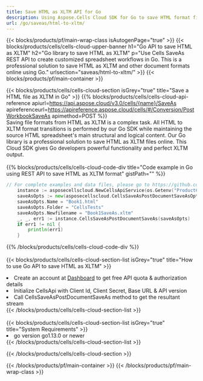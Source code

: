 ```yaml
---
title: Save HTML as XLTM API for Go 
description: Using Aspose.Cells Cloud SDK for Go to save HTML format file as XLTM format file. 
url: /go/saveas/html-to-xltm/
---
```



{{< blocks/products/pf/main-wrap-class isAutogenPage="true" >}}
{{< blocks/products/cells/cells-cloud-upper-banner h1="Go API to save HTML as XLTM" h2="Go library to save HTML as XLTM" p="Use Cells SaveAs REST API to create customized spreadsheet workflows in Go. This is a professional solution to save HTML as XLTM and other document formats online using Go." urlsection="saveas/html-to-xltm/" >}}
{{< blocks/products/pf/main-container >}}

{{< blocks/products/cells/cells-cloud-section isGrey="true"  title="Save a HTML file as XLTM in Go" >}}
{{% blocks/products/cells/cells-cloud-api-reference  apiurl=https://api.aspose.cloud/v3.0/cells/{name}/SaveAs  apireferenceurl=https://apireference.aspose.cloud/cells/#/Conversion/PostWorkbookSaveAs  apimethod=POST %}}
<br/>
Saving file formats from HTML as XLTM is a complex task. All HTML to XLTM format transitions is performed by our Go SDK while maintaining the source HTML spreadsheet's main structural and logical content. Our Go library is a professional solution to save HTML as XLTM files online. This Cloud SDK gives Go developers powerful functionality and perfect XLTM output.
<br/>
<br/>
{{% blocks/products/cells/cells-cloud-code-div title="Code example in Go using REST API to save HTML as XLTM format" gistPath="" %}}
  
```go
// For complete examples and data files, please go to https://github.com/aspose-cells-cloud/aspose-cells-cloud-go/
    instance := asposecellscloud.NewCellsApiService(os.Getenv("ProductClientId"), os.Getenv("ProductClientSecret"))
    saveAsOpts := new(asposecellscloud.CellsSaveAsPostDocumentSaveAsOpts)
    saveAsOpts.Name = "Book1.html"
    saveAsOpts.Folder = "CellsTests"
    saveAsOpts.Newfilename = "Book1SaveAs.xltm"
    _, _, err1 := instance.CellsSaveAsPostDocumentSaveAs(saveAsOpts)
    if err1 != nil {
	    println(err1)
    }
```
  
{{% /blocks/products/cells/cells-cloud-code-div  %}}
<br/>
<br/>
{{< blocks/products/cells/cells-cloud-section-list isGrey="true"  title="How to use Go API to save  HTML as XLTM" >}}
<li>Create an account at <a href="https://dashboard.aspose.cloud/">Dashboard</a> to get free API quota & authorization details</li>
<li>Initialize CellsApi with Client Id, Client Secret, Base URL & API version</li>
<li>Call CellsSaveAsPostDocumentSaveAs method to get the resultant stream</li>
{{< /blocks/products/cells/cells-cloud-section-list >}}
<br/>
<br/>
{{< blocks/products/cells/cells-cloud-section-list isGrey="true"  title="System Requirements" >}}
<li>go version go1.13.0 or newer</li>
{{< /blocks/products/cells/cells-cloud-section-list >}}

{{< /blocks/products/cells/cells-cloud-section >}}

{{< /blocks/products/pf/main-container >}}
{{< /blocks/products/pf/main-wrap-class >}}
